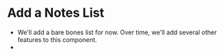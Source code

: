 # Add a Notes List
- We'll add a bare bones list for now.  Over time, we'll add several other features to this component.
- 

